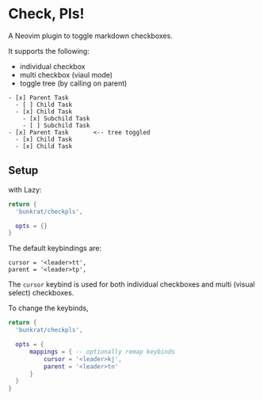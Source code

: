 # Check, Pls!

A Neovim plugin to toggle markdown checkboxes.

It supports the following:

- individual checkbox
- multi checkbox (viaul mode)
- toggle tree (by calling on parent)

```
- [x] Parent Task
  - [ ] Child Task
  - [x] Child Task
    - [x] Subchild Task
    - [ ] Subchild Task
- [x] Parent Task       <-- tree toggled
  - [x] Child Task
  - [x] Child Task
```

## Setup

with Lazy:

```lua
return {
  'bunkrat/checkpls',

  opts = {}
}
```

The default keybindings are:

```
cursor = '<leader>tt',
parent = '<leader>tp',
```

The `cursor` keybind is used for both individual checkboxes and multi (visual
select) checkboxes.

To change the keybinds,

```lua
return {
  'bunkrat/checkpls',

  opts = {
      mappings = { -- optionally remap keybinds
          cursor = '<leader>kj',
          parent = '<leader>tn'
      }
  }
}
```
